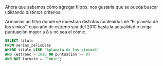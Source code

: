 Ahora que sabemos cómo agregar filtros, nos gustaría que se pueda buscar utilizando distintos criterios. 

Armamos un filtro donde se muestran distintos contenidos de “El planeta de los simios”, cuyo año de estreno sea del 2010 hasta la actualidad o tenga puntuación mayor a 8 y no sea el cómic. 

```sql
SELECT titulo
FROM series_peliculas
WHERE titulo LIKE "%planeta de los simios%"
AND (estreno > 2010 OR puntuacion >= 8) 
AND NOT formato = "Cómic";
```
